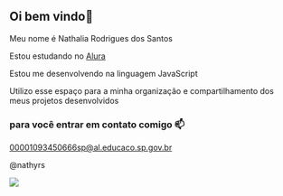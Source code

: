 ## Oi bem vindo💙

Meu nome é Nathalia Rodrigues dos Santos 

Estou estudando no [Alura](https://www.alura.co.br)

Estou me desenvolvendo na linguagem JavaScript

Utilizo esse espaço para a minha organização e compartilhamento dos meus projetos desenvolvidos

### para você entrar em contato comigo 📫

00001093450666sp@al.educaco.sp.gov.br

@nathyrs

![](https://media1.tenor.com/m/Nad3XaT_fmMAAAAC/okay-penelope.gif)


